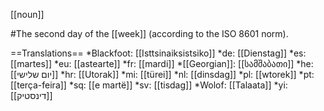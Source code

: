 [[noun]]

#The second day of the [[week]] (according to the ISO 8601 norm).

==Translations==
*Blackfoot: [[Isttsinaiksistsiko]]
*de: [[Dienstag]]
*es: [[martes]]
*eu: [[astearte]]
*fr: [[mardi]]
*[[Georgian]]: [[სამშაბათი]]
*he: [[יום שלישי]]
*hr: [[Utorak]]
*mi: [[türei]]
*nl: [[dinsdag]]
*pl: [[wtorek]]
*pt: [[ter&ccedil;a-feira]]
*sq: [[e martë]]
*sv: [[tisdag]]
*Wolof: [[Talaata]]
*yi: [[דינסטיק]]